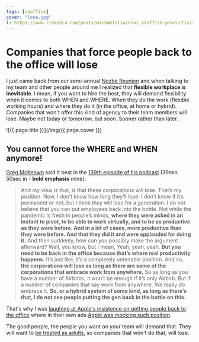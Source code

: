 ```yaml
---
tags: [nooffice]
cover: "lose.jpg"
l: https://www.linkedin.com/posts/michaelsliwinski_nooffice-productivity-apple-activity-6988802183353798656-nnty
---
```


# Companies that force people back to the office will lose

I just came back from our semi-annual [Nozbe Reunion](/reunion/) and when talking to my team and other people around me I realized that **flexible workplace is inevitable**. I mean, if you want to hire the best, they will demand flexibility when it comes to both WHEN and WHERE. When they do the work (flexible working hours) and where they do it (in the office, at home or hybrid). Companies that won't offer this kind of agency to their  team members will lose. Maybe not today or tomorrow, but soon. Sooner rather than later.

<!--More-->

![{{ page.title }}](/img/{{ page.cover }})

## You cannot force the WHERE and WHEN anymore!

[Greg McKeown](/greg-mckeown/) said it best in the [139th episode of his podcast](https://gregmckeown.com/podcast/episode/139-anti-time-management-with-richie-norton-part-2/) (39min 50sec in - **bold emphasis** mine):

> And my view is that, is that these corporations will lose. That’s my position. Now, I don’t know how long they’ll lose. I don’t know if it’s permanent or not, but I think they will lose for a generation. I do not believe that you can put employees back into the bottle. Not while the pandemic is fresh in people’s minds, **where they were asked in an instant to pivot, to be able to work virtually, and to be as productive as they were before. And in a lot of cases, more productive than they were before. And that they did it and were applauded for doing it.** And then suddenly, how can you possibly make the argument afterward? Well, you know, but I mean, Yeah, yeah, yeah. **But you need to be back in the office because that’s where real productivity happens.** It’s just like, it’s a completely untenable position. And so, **the corporations will lose as long as there are some of the corporations that embrace work from anywhere.** So as long as you have a number of Airbnbs, it won’t be enough if it’s only Airbnb. But if a number of companies that say work from anywhere. We really do embrace it. **So, or a hybrid system of some kind, as long as there’s that, I do not see people putting the gen back in the bottle on this.**

That's why I was [laughing at Apple's insistence on getting people back to the office](/flexibility/) where in their own ads [Apple was mocking such position](/backtooffice/).

The good people, the people you want on your team will demand that. They will want to [be treated as adults](/adults/), so companies that won't do that, will lose.

[n]: https://michael.gratis/nozbe
[np]: https://michael.gratis/nozbepersonal